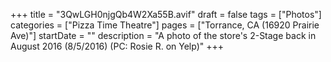 +++
title = "3QwLGH0njgQb4W2Xa55B.avif"
draft = false
tags = ["Photos"]
categories = ["Pizza Time Theatre"]
pages = ["Torrance, CA (16920 Prairie Ave)"]
startDate = ""
description = "A photo of the store's 2-Stage back in August 2016 (8/5/2016) (PC: Rosie R. on Yelp)"
+++
